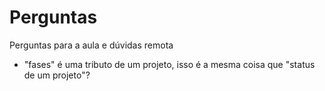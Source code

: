 # Perguntas

Perguntas para a aula e dúvidas remota

* "fases" é uma tributo de um projeto, isso é a mesma coisa que "status de um projeto"?

  

